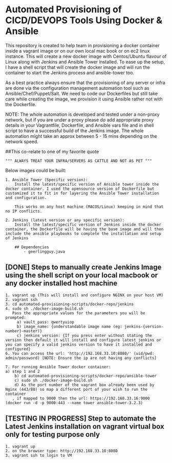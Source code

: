 # Automated Provisioning of CICD/DEVOPS Tools Using Docker & Ansible

This repository is created to help team in provisioning a docker container inside a vagrant image or on our own local mac book or on ec2 linux instance. This will create a new docker image with Centos/Ubuntu flavour of Linux along with Jenkins and Ansible Tower installed. To ease up the setup, I have a shell script that will create the docker image and will run the container to start the Jenkins process and ansible-tower too.

As a best practice always ensure that the provisioning of any server or infra are done via the configuration management automation tool such as Ansible/Chef/Puppet/Salt. We need to code our Dockerfiles but still take care while creating the image, we provision it using Ansible rather not with the Dockerfile.

NOTE: The whole automation is developed and tested under a non-proxy network, but if you are under a proxy please do add appropriate proxy details in your Vagrantfile, Dockerfile, and Ansible vars file and in shell script to have a successful build of the Jenkins image. The whole automation might take an approx between 5 - 15 mins depending on the network speed.

##This co-relate to one of my favorite quote

    """ ALWAYS TREAT YOUR INFRA/SERVERS AS CATTLE AND NOT AS PET """

Below images could be built:

    1. Ansible Tower (Specific version):
        Install the latest/specific version of Ansible tower inside the docker container. I used the opensource version of Dockerfile but customized it to fit in for layering the Ansible Tower installation and configuration.

        This works on any host machine (MACOS/Linux) keeping in mind that no IP conflicts.

    2. Jenkins (latest version or any specific version):
        Install the latest/specific version of Jenkins inside the docker container, the Dockerfile will be having the base image and will then include the ansible playbooks to complete the installation and setup of Jenkins

        ## Dependencies
            - geerlingguy.java

## [DONE] Steps to manually create Jenkins Image using the shell script on your local macbook or any docker installed host machine 

    1. vagrant up (This will install and configure NGINX on your host VM)
    2. vagrant ssh
    3. cd automated-provisioning-scripts/docker-repo/jenkins
    4. sudo sh ./docker-image-build.sh
       Pass the appropriate values for the parameters you will be prompted:
         a) vault_pass: qwertyuiop
         b) image_name: {understandable image name (eg: jenkins-{version-number}-master)}
         c) jenkins_version: {If you press enter without stating the version then default it will install and configure latest jenkins or you can specify a valid jenkins version to have it installed and configured}
    6. You can access the url: 'http://192.168.33.10:8080/' (uid/pwd: admin/password) [NOTE: Ensure the ip are not having any conflicts]

    7. For running Ansible Tower docker container: 
	a) step 1 and 2
        b) cd automated-provisioning-scripts/docker-repo/ansible-tower
        c) sudo sh ./docker-image-build.sh
        d) As the port number of the vagrant box already been used by Nginx (443/80) so map a different port of your wish to run the container
	   , if mapped to 9000 then the url: https://192.168.33.16:9000 (docker run -d -p 9000:443 --name tower ansible-tower-3.2.3)

## [TESTING IN PROGRESS] Step to automate the Latest Jenkins installation on vagrant virtual box only for testing purpose only

    1. vagrant up
    2. on the browser type: http://192.168.33.10:8080
    3. vagrant ssh to login to VM
